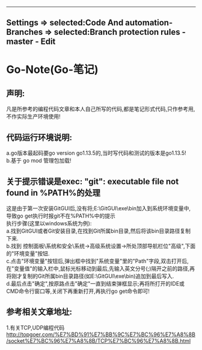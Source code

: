 --------------------------------------------------------
Settings 
=> selected:Code And automation-Branches
=> selected:Branch protection rules - master - Edit
--------------------------------------------------------

# Go-Note(Go-笔记)

## 声明:
凡是所参考的编程代码文章和本人自己所写的代码,都是笔记形式代码,只作参考用,不作实际生产环境使用!

## 代码运行环境说明:
a.go版本最起码要go version go1.13.5的,当时写代码和测试的版本是go1.13.5!  
b.基于 go mod 管理包加载!

## 关于提示错误是exec: "git": executable file not found in %PATH%的处理
这是由于第一次安装GitGUI后,没有将;E:\GitGUI\exe\bin加入到系统环境变量中,导致go get执行时报git不在%PATH%中的提示  
执行步骤(这里以windows系统为例):  
a.找到GitGUI或者Git安装目录,在找到Git所属bin目录,然后将该bin目录路径复制下来.  
b.找到 控制面板\系统和安全\系统->高级系统设置->所处顶部导航栏位"高级",下面的"环境变量"按钮.  
c.点击"环境变量"按钮后,弹出框中找到"系统变量"里的"Path"字段,双击打开后,在"变量值"的输入栏中,鼠标光标移动到最后,先输入英文分号(;)隔开之前的路径,再将刚才复制的Git所属bin目录路径(如E:\GitGUI\exe\bin)追加到最后写入.   
d.最后点击"确定",按原路点击"确定"一直到结束弹框显示;再将所打开的IDE或CMD命令行窗口等,关闭下再重新打开,再执行go get命令即可!

## 参考相关文章地址:
1.有关TCP,UDP编程代码  
http://topgoer.com/%E7%BD%91%E7%BB%9C%E7%BC%96%E7%A8%8B/socket%E7%BC%96%E7%A8%8B/TCP%E7%BC%96%E7%A8%8B.html
